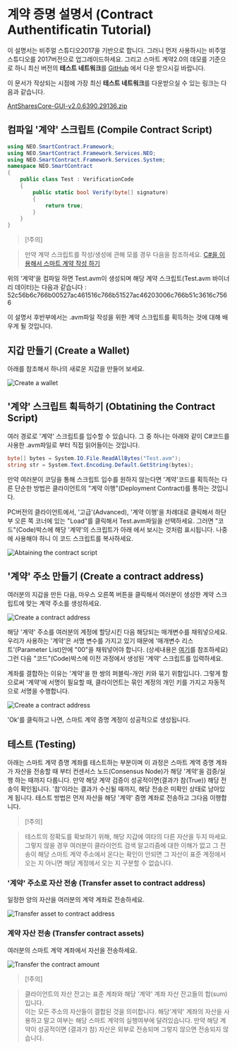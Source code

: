 # 계약 증명 설명서 (Contract Authentificatin Tutorial)

이 설명서는 비주얼 스튜디오2017을 기반으로 합니다. 그러니 먼저 사용하시는 비주얼 
스튜디오를 2017버전으로 업그레이드하세요. 그리고 스마트 계약2.0의 데모를 기준으로 하니 
최신 버전의 **테스트 네트워크**를 [GitHub](https://github.com/AntShares/AntSharesCore/releases)
에서 다운 받으시길 바랍니다. 

이 문서가 작상되는 시점에 가장 최신 **테스트 네트워크**를 다운받으실 수 있는 링크는 
다음과 같습니다. 

[AntSharesCore-GUI-v2.0.6390.29136.zip](https://github.com/AntShares/AntSharesCore/releases/download/v2.0.0-preview2-04/AntSharesCore-GUI-v2.0.6390.29136.zip)

## 컴파일 '계약' 스크립트 (Compile Contract Script)

```c#
using NEO.SmartContract.Framework;
using NEO.SmartContract.Framework.Services.NEO;
using NEO.SmartContract.Framework.Services.System;
namespace NEO.SmartContract
{
    public class Test : VerificationCode
    {
        public static bool Verify(byte[] signature)
        {
            return true;
        }
    }
}
```

> [!주의]

> 만약 계약 스크립트를 작성/생성에 관해 모를 경우 다음을 참조하세요.
> [C#을 이용해서 스마트 계약 작성 하기](../getting-started.md)

위의 '계약'을 컴파일 하면 Test.avm이 생성되며 해당 계약 스크립트(Test.avm 바이너리 데이터)는
다음과 같습니다 : 52c56b6c766b00527ac461516c766b51527ac46203006c766b51c3616c7566

이 설명서 후반부에서는 .avm파일 작성을 위한 계약 스크립트를 획득하는 것에 대해 배우게
될 것입니다. 

## 지갑 만들기 (Create a Wallet)

아래를 참조해서 하나의 새로운 지갑을 만들어 보세요.

![Create a wallet](~/images/w1.jpeg)

## '계약' 스크립트 획득하기 (Obtatining the Contract Script)

여러 경로로 '계약' 스크립트를 입수할 수 있습니다. 그 중 하나는  아래와 같이 C#코드를 
사용한 .avm파일로 부터 직접 읽어들이는 것입니다. 

```c#
byte[] bytes = System.IO.File.ReadAllBytes("Test.avm");
string str = System.Text.Encoding.Default.GetString(bytes);
```

만약 여러분이 코딩을 통해 스크립트 입수를 원하지 않는다면 '계약'코드를 획득하는 다른 
단순한 방법은 클라이언트의 "계약 이행"(Deployment Contract)를 통하는 것입니다. 

PC버전의 클라이언트에서, '고급'(Advanced), '계약 이행'을 차례대로 클릭해서 하단부 오른 쪽
코너에 있는 "Load"를 클릭해서 Test.avm파일을 선택하세요. 그러면 "코드"(Code)박스에 해당 '계약'의 스크립트가 아래 에서 보시는 것처럼 표시됩니다. 나중에 사용해야 하니
이 코드 스크립트를 복사하세요.

![Abtaining the contract script](~/images/2017-07-06_11-43-46.png)

## '계약' 주소 만들기 (Create a contract address)

여러분의 지갑을 만든 다음, 마우스 오른쪽 버튼을 클릭해서 여러분이 생성한 계약 스크립트에
맞는 계약 주소를 생성하세요.

 ![Create a contract address](~/images/w2.jpeg)

해당 '계약' 주소를 여러분의 계정에 할당시킨 다음 해당되는 매개변수를 채워넣으세요. 우리가
사용하는 '계약'은 서명 변수를 가지고 있기 때문에 '매개변수 리스트'(Parameter List)안에 "00"을
채워넣어야 합니다. (상세내용은  [여기](Parameter.md)를 참조하세요) 그런 다음 "코드"(Code)박스에 이전 과정에서 생성된 '계약' 스크립트를 입력하세요.

계좌를 결합하는 이유는 '계약'을 한 쌍의 퍼블릭-개인 키와 묶기 위함입니다. 그렇게 함으로써
'계약'에 서명이 필요할 때, 클라이언트는 묶인 계정의 개인 키를 가지고 자동적으로 서명을 
수행합니다. 

![Create a contract address](~/images/w3.jpeg)

'Ok'를 클릭하고 나면, 스마트 계약 증명 계정이 성공적으로 생성됩니다. 


## 테스트 (Testing)

아래는 스마트 계약 증명 계좌를 테스트하는 부분이며 이 과정은 스마트 계역 증명 계좌가 자산을 전송할 때 부터 컨센서스 노드(Consensus Node)가 해당 '계약'을 검증/실행 하는 때까지 다룹니다. 만약 해당 계약 검증이 성공적이면(결과가 참(True)) 해당 전송이 확인됩니다. '참'이라는 결과가 수신될 때까지, 해당 전송은 미확인 상태로 남아있게 됩니다. 테스트 방법은 먼저 자산을 해당
'계약' 증명 계좌로 전송하고 그다음 이행합니다. 

>[!주의]

> 테스트의 정확도를 확보하기 위해, 해당 지갑에 여타의 다른 자산을 두지 마세요. 그렇지 않을 경우 여러분이 클라이언트 검색 알고리즘에 대한 이해가 없고 그 전송이 해당 스마트 계약 주소에서 온다는 확인이 안되면 그 자산이 표준 계정에서 오는 지 아니면 해당 계정에서 오는 지 구분할 수 없습니다. 


### '계약' 주소로 자산 전송 (Transfer asset to contract address)

일정한 양의 자산을 여러분의 계약 계좌로 전송하세요.

![Transfer asset to contract address](~/images/w4.jpeg)


### 계약 자산 전송 (Transfer contract assets)

여러분의 스마트 계약 계좌에서 자선을 전송하세요.

![Transfer the contract amount](~/images/w5.jpeg)

>[!주의]

> 클라이언트의 자산 잔고는 표준 계좌와 해당 '계약' 계좌 자산 잔고들의 합(sum)입니다.  
> 이는 모든 주소의 자산들이 결합된 것을 의미합니다. 해당'계약' 계좌의 자산을 사용하고 
말고 여부는 해당 스마트 계약의 실행여부에 달려있습니다. 만약 해당 계약이 성공적이면 (결과가 참) 자산은 외부로 전송되며 그렇지 않으면 전송되지 않습니다. 

